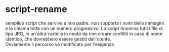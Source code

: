# script-rename

semplice script che serviva a mio padre. non sopporta i nomi delle immagini e le chiama tutte con un numero progressivo. Lo script rinomina tutti i file di tipo JPG, in un'altra cartella in modo da non creare conflitti in caso di nome identico, che dovrebbero essere gestiti dall'utente.
</br>
Ovviamente il percorso va modificato per l'esigenza
